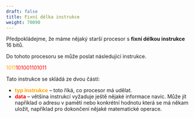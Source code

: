```yaml
---
draft: false
title: Fixní délka instrukce
weight: 70090
---
```


Předpokládejme, že máme nějaký starší procesor s **fixní délkou instrukce** 16 bitů.

Do tohoto procesoru se může poslat následující instrukce.

<span style="color:orange">1011</span><span style="color:red">101001101011</span>

Tato instrukce se skládá ze dvou částí:

- <span style="color:orange">**typ instrukce**</span> – toto říká, co procesor má udělat.
- <span style="color:red">**data**</span> – většina instrukcí vyžaduje ještě nějaké informace navíc. Může jít například o adresu v paměti nebo konkrétní hodnotu která se má někam uložit, například pro dokončení nějaké matematické operace.